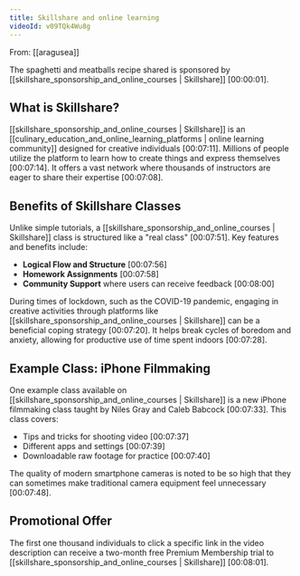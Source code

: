 ```yaml
---
title: Skillshare and online learning
videoId: v09TQk4Wu8g
---
```


From: [[aragusea]] <br/> 

The spaghetti and meatballs recipe shared is sponsored by [[skillshare_sponsorship_and_online_courses | Skillshare]] <a class="yt-timestamp" data-t="00:00:01">[00:00:01]</a>.

## What is Skillshare?
[[skillshare_sponsorship_and_online_courses | Skillshare]] is an [[culinary_education_and_online_learning_platforms | online learning community]] designed for creative individuals <a class="yt-timestamp" data-t="00:07:11">[00:07:11]</a>. Millions of people utilize the platform to learn how to create things and express themselves <a class="yt-timestamp" data-t="00:07:14">[00:07:14]</a>. It offers a vast network where thousands of instructors are eager to share their expertise <a class="yt-timestamp" data-t="00:07:08">[00:07:08]</a>.

## Benefits of Skillshare Classes
Unlike simple tutorials, a [[skillshare_sponsorship_and_online_courses | Skillshare]] class is structured like a "real class" <a class="yt-timestamp" data-t="00:07:51">[00:07:51]</a>. Key features and benefits include:
*   **Logical Flow and Structure** <a class="yt-timestamp" data-t="00:07:56">[00:07:56]</a>
*   **Homework Assignments** <a class="yt-timestamp" data-t="00:07:58">[00:07:58]</a>
*   **Community Support** where users can receive feedback <a class="yt-timestamp" data-t="00:08:00">[00:08:00]</a>

During times of lockdown, such as the COVID-19 pandemic, engaging in creative activities through platforms like [[skillshare_sponsorship_and_online_courses | Skillshare]] can be a beneficial coping strategy <a class="yt-timestamp" data-t="00:07:20">[00:07:20]</a>. It helps break cycles of boredom and anxiety, allowing for productive use of time spent indoors <a class="yt-timestamp" data-t="00:07:28">[00:07:28]</a>.

## Example Class: iPhone Filmmaking
One example class available on [[skillshare_sponsorship_and_online_courses | Skillshare]] is a new iPhone filmmaking class taught by Niles Gray and Caleb Babcock <a class="yt-timestamp" data-t="00:07:33">[00:07:33]</a>. This class covers:
*   Tips and tricks for shooting video <a class="yt-timestamp" data-t="00:07:37">[00:07:37]</a>
*   Different apps and settings <a class="yt-timestamp" data-t="00:07:39">[00:07:39]</a>
*   Downloadable raw footage for practice <a class="yt-timestamp" data-t="00:07:40">[00:07:40]</a>

The quality of modern smartphone cameras is noted to be so high that they can sometimes make traditional camera equipment feel unnecessary <a class="yt-timestamp" data-t="00:07:48">[00:07:48]</a>.

## Promotional Offer
The first one thousand individuals to click a specific link in the video description can receive a two-month free Premium Membership trial to [[skillshare_sponsorship_and_online_courses | Skillshare]] <a class="yt-timestamp" data-t="00:08:01">[00:08:01]</a>.